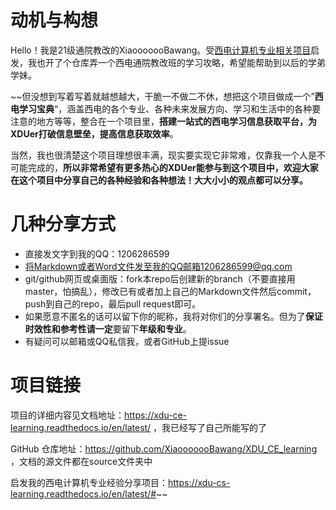 # 动机与构想

Hello！我是21级通院教改的XiaooooooBawang。受[西电计算机专业相关项目](https://github.com/baolintian/XDU_CS_Learning)启发，我也开了个仓库弄一个西电通院教改班的学习攻略，希望能帮助到以后的学弟学妹。

~~但没想到写着写着就越想越大，干脆一不做二不休，想把这个项目做成一个”**西电学习宝典**“，涵盖西电的各个专业、各种未来发展方向、学习和生活中的各种要注意的地方等等，整合在一个项目里，**搭建一站式的西电学习信息获取平台，为XDUer打破信息壁垒，提高信息获取效率**。

当然，我也很清楚这个项目理想很丰满，现实要实现它非常难，仅靠我一个人是不可能完成的，**所以非常希望有更多热心的XDUer能参与到这个项目中，欢迎大家在这个项目中分享自己的各种经验和各种想法！大大小小的观点都可以分享。**



# 几种分享方式

- 直接发文字到我的QQ：1206286599
- 将Markdown或者Word文件发至我的QQ邮箱1206286599@qq.com
- git/github网页或桌面版：fork本repo后创建新的branch（不要直接用master，怕搞乱），修改已有或者加上自己的Markdown文件然后commit，push到自己的repo，最后pull request即可。
- 如果愿意不匿名的话可以留下你的昵称，我将对你们的分享署名。但为了**保证时效性和参考性请一定**要留下**年级和专业**。
- 有疑问可以邮箱或QQ私信我，或者GitHub上提issue



# 项目链接

项目的详细内容见文档地址：https://xdu-ce-learning.readthedocs.io/en/latest/  ，我已经写了自己所能写的了

GitHub 仓库地址：https://github.com/XiaooooooBawang/XDU_CE_learning  ，文档的源文件都在source文件夹中

启发我的西电计算机专业经验分享项目：https://xdu-cs-learning.readthedocs.io/en/latest/#~~
